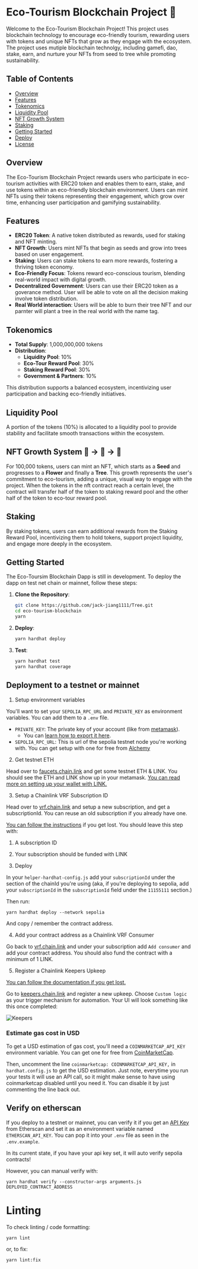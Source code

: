 # Eco-Tourism Blockchain Project 🌿

Welcome to the Eco-Tourism Blockchain Project! This project uses blockchain technology to encourage eco-friendly tourism, rewarding users with tokens and unique NFTs that grow as they engage with the ecosystem. The project uses mutiple blockchain technolgy, including gamefi, dao, stake, earn, and nurture your NFTs from seed to tree while promoting sustainability.

## Table of Contents

- [Overview](#overview)
- [Features](#features)
- [Tokenomics](#tokenomics)
- [Liquidity Pool](#liquidity-pool)
- [NFT Growth System](#nft-growth-system)
- [Staking](#staking)
- [Getting Started](#getting-started)
- [Deploy](#deployment-to-a-testnet-or-mainnet)
- [License](#license)

## Overview

The Eco-Tourism Blockchain Project rewards users who participate in eco-tourism activities with ERC20 token and enables them to earn, stake, and use tokens within an eco-friendly blockchain environment. Users can mint NFTs using their tokens representing their engagement, which grow over time, enhancing user participation and gamifying sustainability.

## Features

- **ERC20 Token**: A native token distributed as rewards, used for staking and NFT minting.
- **NFT Growth**: Users mint NFTs that begin as seeds and grow into trees based on user engagement.
- **Staking**: Users can stake tokens to earn more rewards, fostering a thriving token economy.
- **Eco-Friendly Focus**: Tokens reward eco-conscious tourism, blending real-world impact with digital growth.
- **Decentralized Government**: Users can use their ERC20 token as a goverance method. User will be able to vote on all the decision making involve token distribution.
- **Real World interaction**: Users will be able to burn their tree NFT and our parnter will plant a tree in the real world with the name tag. 

## Tokenomics

- **Total Supply**: 1,000,000,000 tokens
- **Distribution**:
  - **Liquidity Pool**: 10%
  - **Eco-Tour Reward Pool**: 30%
  - **Staking Reward Pool**: 30%
  - **Government & Partners**: 10%
  
This distribution supports a balanced ecosystem, incentivizing user participation and backing eco-friendly initiatives.

## Liquidity Pool

A portion of the tokens (10%) is allocated to a liquidity pool to provide stability and facilitate smooth transactions within the ecosystem.

## NFT Growth System 🌱 → 🌸 → 🌳

For 100,000 tokens, users can mint an NFT, which starts as a **Seed** and progresses to a **Flower** and finally a **Tree**. This growth represents the user's commitment to eco-tourism, adding a unique, visual way to engage with the project. When the tokens in the nft contract reach a certain level, the contract will transfer half of the token to staking reward pool and the other half of the token to eco-tour reward pool.

## Staking

By staking tokens, users can earn additional rewards from the Staking Reward Pool, incentivizing them to hold tokens, support project liquidity, and engage more deeply in the ecosystem.

## Getting Started

The Eco-Toursim Blockchain Dapp is still in development. To deploy the dapp on test net chain or mainnet, follow these steps:

1. **Clone the Repository**:
   ```bash
   git clone https://github.com/jack-jiang1111/Tree.git
   cd eco-tourism-blockchain
   yarn
2. **Deploy**:
   ```bash
   yarn hardhat deploy
3. **Test**:
   ```bash
   yarn hardhat test
   yarn hardhat coverage

## Deployment to a testnet or mainnet

1. Setup environment variables

You'll want to set your `SEPOLIA_RPC_URL` and `PRIVATE_KEY` as environment variables. You can add them to a `.env` file.

- `PRIVATE_KEY`: The private key of your account (like from [metamask](https://metamask.io/)). 
  - You can [learn how to export it here](https://metamask.zendesk.com/hc/en-us/articles/360015289632-How-to-Export-an-Account-Private-Key).
- `SEPOLIA_RPC_URL`: This is url of the sepolia testnet node you're working with. You can get setup with one for free from [Alchemy](https://alchemy.com/?a=673c802981)

2. Get testnet ETH

Head over to [faucets.chain.link](https://faucets.chain.link/) and get some testnet ETH & LINK. You should see the ETH and LINK show up in your metamask. [You can read more on setting up your wallet with LINK.](https://docs.chain.link/docs/deploy-your-first-contract/#install-and-fund-your-metamask-wallet)

3. Setup a Chainlink VRF Subscription ID

Head over to [vrf.chain.link](https://vrf.chain.link/) and setup a new subscription, and get a subscriptionId. You can reuse an old subscription if you already have one. 

[You can follow the instructions](https://docs.chain.link/docs/get-a-random-number/) if you get lost. You should leave this step with:

1. A subscription ID
2. Your subscription should be funded with LINK

3. Deploy

In your `helper-hardhat-config.js` add your `subscriptionId` under the section of the chainId you're using (aka, if you're deploying to sepolia, add your `subscriptionId` in the `subscriptionId` field under the `11155111` section.)

Then run:
```
yarn hardhat deploy --network sepolia
```

And copy / remember the contract address. 

4. Add your contract address as a Chainlink VRF Consumer

Go back to [vrf.chain.link](https://vrf.chain.link) and under your subscription add `Add consumer` and add your contract address. You should also fund the contract with a minimum of 1 LINK. 

5. Register a Chainlink Keepers Upkeep

[You can follow the documentation if you get lost.](https://docs.chain.link/docs/chainlink-keepers/compatible-contracts/)

Go to [keepers.chain.link](https://keepers.chain.link/new) and register a new upkeep. Choose `Custom logic` as your trigger mechanism for automation. Your UI will look something like this once completed:

![Keepers](./img/keepers.png)


### Estimate gas cost in USD

To get a USD estimation of gas cost, you'll need a `COINMARKETCAP_API_KEY` environment variable. You can get one for free from [CoinMarketCap](https://pro.coinmarketcap.com/signup). 

Then, uncomment the line `coinmarketcap: COINMARKETCAP_API_KEY,` in `hardhat.config.js` to get the USD estimation. Just note, everytime you run your tests it will use an API call, so it might make sense to have using coinmarketcap disabled until you need it. You can disable it by just commenting the line back out. 



## Verify on etherscan

If you deploy to a testnet or mainnet, you can verify it if you get an [API Key](https://etherscan.io/myapikey) from Etherscan and set it as an environment variable named `ETHERSCAN_API_KEY`. You can pop it into your `.env` file as seen in the `.env.example`.

In its current state, if you have your api key set, it will auto verify sepolia contracts!

However, you can manual verify with:

```
yarn hardhat verify --constructor-args arguments.js DEPLOYED_CONTRACT_ADDRESS
```
# Linting

To check linting / code formatting:
```
yarn lint
```
or, to fix: 
```
yarn lint:fix
```
